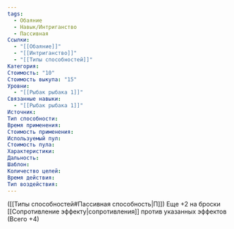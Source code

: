 ```yaml
---
tags:
  - Обаяние
  - Навык/Интриганство
  - Пассивная
Ссылки:
  - "[[Обаяние]]"
  - "[[Интриганство]]"
  - "[[Типы способностей]]"
Категория: 
Стоимость: "10"
Стоимость выкупа: "15"
Уровни:
  - "[[Рыбак рыбака 1]]"
Связанные навыки:
  - "[[Рыбак рыбака 1]]"
Источник:
Тип способности:
Время применения:
Стоимость применения:
Используемый пул:
Стоимость пула:
Характеристики:
Дальность:
Шаблон:
Количество целей:
Время действия:
Тип воздействия:
---
```

([[Типы способностей#Пассивная способность|П]]) Еще +2 на броски [[Сопротивление эффекту|сопротивления]] против указанных эффектов (Всего +4)